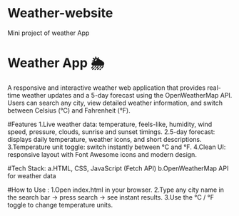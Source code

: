 # Weather-website
Mini project of weather App

# Weather App 🌦️
A responsive and interactive weather web application that provides real-time weather updates and a 5-day forecast using the OpenWeatherMap API. Users can search any city, view detailed weather information, and switch between Celsius (°C) and Fahrenheit (°F).

#Features
1.Live weather data: temperature, feels-like, humidity, wind speed, pressure, clouds, sunrise and sunset timings.
2.5-day forecast: displays daily temperature, weather icons, and short descriptions.
3.Temperature unit toggle: switch instantly between °C and °F.
4.Clean UI: responsive layout with Font Awesome icons and modern design.

#Tech Stack:
a.HTML, CSS, JavaScript (Fetch API)
b.OpenWeatherMap API for weather data

#How to Use :
1.Open index.html in your browser.
2.Type any city name in the search bar → press search → see instant results.
3.Use the °C / °F toggle to change temperature units.
